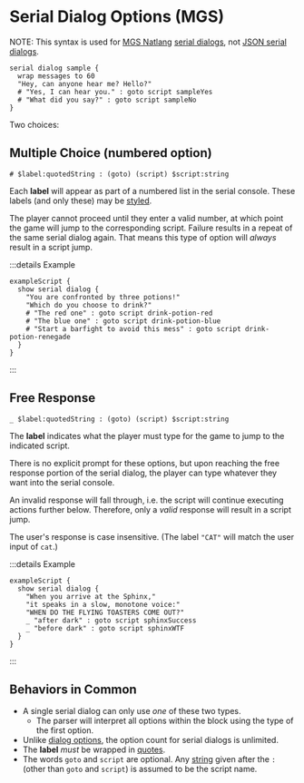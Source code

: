 # Serial Dialog Options (MGS)

NOTE: This syntax is used for [MGS Natlang](../mgs/mgs_natlang) [serial dialogs](../mgs/serial_dialogs_mgs), not [JSON serial dialogs](../dialogs/serial_dialogs_json).

```mgs{4-5}
serial dialog sample {
  wrap messages to 60
  "Hey, can anyone hear me? Hello?"
  # "Yes, I can hear you." : goto script sampleYes
  # "What did you say?" : goto script sampleNo
}
```

Two choices:

## Multiple Choice (numbered option)

```
# $label:quotedString : (goto) (script) $script:string
```

Each **label** will appear as part of a numbered list in the serial console. These labels (and only these) may be [styled](../mgs/serial_styles).

The player cannot proceed until they enter a valid number, at which point the game will jump to the corresponding script. Failure results in a repeat of the same serial dialog again. That means this type of option will *always* result in a script jump.

:::details Example
```mgs{5-7}
exampleScript {
  show serial dialog {
    "You are confronted by three potions!"
    "Which do you choose to drink?"
    # "The red one" : goto script drink-potion-red
    # "The blue one" : goto script drink-potion-blue
    # "Start a barfight to avoid this mess" : goto script drink-potion-renegade
  }
}
```
:::

## Free Response

```
_ $label:quotedString : (goto) (script) $script:string
```

The **label** indicates what the player must type for the game to jump to the indicated script.

There is no explicit prompt for these options, but upon reaching the free response portion of the serial dialog, the player can type whatever they want into the serial console.

An invalid response will fall through, i.e. the script will continue executing actions further below. Therefore, only a *valid* response will result in a script jump.

The user's response is case insensitive. (The label `"CAT"` will match the user input of `cat`.)

:::details Example
```mgs{6-7}
exampleScript {
  show serial dialog {
    "When you arrive at the Sphinx,"
    "it speaks in a slow, monotone voice:"
    "WHEN DO THE FLYING TOASTERS COME OUT?"
    _ "after dark" : goto script sphinxSuccess
    _ "before dark" : goto script sphinxWTF
  }
}
```
:::

## Behaviors in Common

- A single serial dialog can only use *one* of these two types.
	- The parser will interpret all options within the block using the type of the first option.
- Unlike [dialog options](../mgs/dialog_options_mgs), the option count for serial dialogs is unlimited.
- The **label** *must* be wrapped in [quotes](../mgs/variables_mgs#quoted-string).
- The words `goto` and `script` are optional. Any [string](../mgs/variables_mgs#string) given after the `:` (other than `goto` and `script`) is assumed to be the script name.
